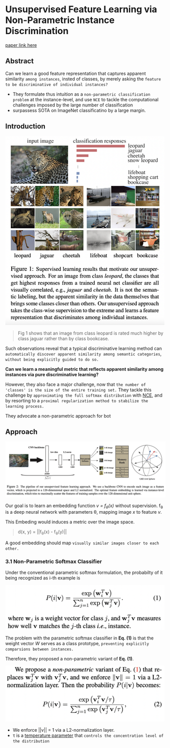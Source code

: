 # Unsupervised Feature Learning via Non-Parametric Instance Discrimination

[paper link here](https://openaccess.thecvf.com/content_cvpr_2018/CameraReady/0801.pdf)

## Abstract

Can we learn a good feature representation that captures apparent similarity `among instances`, insted of classes,
by merely asking the `feature to be discriminative of individual instances?`

* They formulate thus intuition as a `non-parametric classification problem` at the instance-level, and use `NCE`
to tackle the computational challenges imposed by the large number of classification
* surpassess SOTA on ImageNet classificatino by a large margin.

## Introduction

<img src="https://github.com/0nandon/2022_CVLAB_WINTER_STUDY/blob/main/photo/Representation_1_1.png" width=500>

> Fig 1 shows that an image from class leopard is rated much higher by class jaguar rather than by class bookcase.

Such observations reveal that a typical discriminative learning method can `automatically discover apparent
similarity among semantic categories`, `without being explicitly guided to do so.`

**Can we learn a meaningful metric that reflects apparent similarity among instances via pure discriminative learning?**

However, they also face a major challenge, now that `the number of 'classes' is the size of the entire training set.`
They tackle this challenge by `approximating the full softmax distribution` with [NCE](https://www.kdnuggets.com/2019/07/introduction-noise-contrastive-estimation.html), and by resorting to
a `proximal regularization method to stabilize the learning process.`

They advocate a non-parametric approach for bot

## Approach

<img src="https://github.com/0nandon/2022_CVLAB_WINTER_STUDY/blob/main/photo/Representation_1_2.png" width=1000>

Our goal is to learn an embedding function *v = f<sub>θ</sub>(x)* without supervision. f<sub>θ</sub> is a deep neural network
with parameters θ, mapping image *x* to feature *v*.

This Embeding would induces a metric over the image space.

> d(x, y) = ||f<sub>θ</sub>(x) - f<sub>θ</sub>(y)||

A good embedding should map `visually similar images closer to each other.`

### 3.1 Non-Parametric Softmax Classifier

Under the conventional parametric softmax formulation, the probabilty of it being recognized as i-th example is

<img src="https://github.com/0nandon/2022_CVLAB_WINTER_STUDY/blob/main/photo/Representation_1_3.png" width=500>

The problem with the parametric softmax classifier in **Eq. (1)** is that the weight vector *W* serves as a class
prototype, `preventing explicitly comparsions between instances.`

Therefore, they proposed a non-parametric variant of **Eq. (1)**.

<img src="https://github.com/0nandon/2022_CVLAB_WINTER_STUDY/blob/main/photo/Representation_1_4.png" width=500>

* We enforce ||v|| = 1 via a L2-normalization layer.
* τ is a [temperature parameter](https://velog.io/@jkl133/temperature-parameter-in-learner-fastai) that `controls the concentration level of the distribution`
